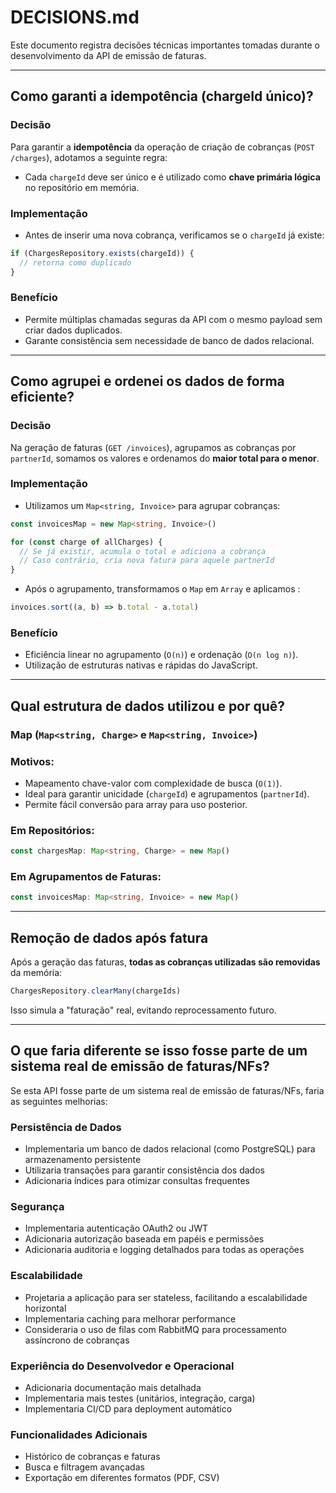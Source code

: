# DECISIONS.md

Este documento registra decisões técnicas importantes tomadas durante o desenvolvimento da API de emissão de faturas.

---

## Como garanti a idempotência (chargeId único)?

### Decisão

Para garantir a **idempotência** da operação de criação de cobranças (`POST /charges`), adotamos a seguinte regra:

- Cada `chargeId` deve ser único e é utilizado como **chave primária lógica** no repositório em memória.

### Implementação

- Antes de inserir uma nova cobrança, verificamos se o `chargeId` já existe:

```ts
if (ChargesRepository.exists(chargeId)) {
  // retorna como duplicado
}
```

### Benefício

- Permite múltiplas chamadas seguras da API com o mesmo payload sem criar dados duplicados.
- Garante consistência sem necessidade de banco de dados relacional.

---

## Como agrupei e ordenei os dados de forma eficiente?

### Decisão

Na geração de faturas (`GET /invoices`), agrupamos as cobranças por `partnerId`, somamos os valores e ordenamos do **maior total para o menor**.

### Implementação

- Utilizamos um `Map<string, Invoice>` para agrupar cobranças:

```ts
const invoicesMap = new Map<string, Invoice>()

for (const charge of allCharges) {
  // Se já existir, acumula o total e adiciona a cobrança
  // Caso contrário, cria nova fatura para aquele partnerId
}
```

- Após o agrupamento, transformamos o `Map` em `Array` e aplicamos :

```ts
invoices.sort((a, b) => b.total - a.total)
```

### Benefício

- Eficiência linear no agrupamento (`O(n)`) e ordenação (`O(n log n)`).
- Utilização de estruturas nativas e rápidas do JavaScript.

---

## Qual estrutura de dados utilizou e por quê?

### Map (`Map<string, Charge>` e `Map<string, Invoice>`)

### Motivos:

- Mapeamento chave-valor com complexidade de busca (`O(1)`).
- Ideal para garantir unicidade (`chargeId`) e agrupamentos (`partnerId`).
- Permite fácil conversão para array para uso posterior.

### Em Repositórios:

```ts
const chargesMap: Map<string, Charge> = new Map()
```

### Em Agrupamentos de Faturas:

```ts
const invoicesMap: Map<string, Invoice> = new Map()
```

---

## Remoção de dados após fatura

Após a geração das faturas, **todas as cobranças utilizadas são removidas** da memória:

```ts
ChargesRepository.clearMany(chargeIds)
```

Isso simula a "faturação" real, evitando reprocessamento futuro.

---

## O que faria diferente se isso fosse parte de um sistema real de emissão de faturas/NFs?

Se esta API fosse parte de um sistema real de emissão de faturas/NFs, faria as seguintes melhorias:

### Persistência de Dados

- Implementaria um banco de dados relacional (como PostgreSQL) para armazenamento persistente
- Utilizaria transações para garantir consistência dos dados
- Adicionaria índices para otimizar consultas frequentes

### Segurança

- Implementaria autenticação OAuth2 ou JWT
- Adicionaria autorização baseada em papéis e permissões
- Adicionaria auditoria e logging detalhados para todas as operações

### Escalabilidade

- Projetaria a aplicação para ser stateless, facilitando a escalabilidade horizontal
- Implementaria caching para melhorar performance
- Consideraria o uso de filas com RabbitMQ para processamento assíncrono de cobranças

### Experiência do Desenvolvedor e Operacional

- Adicionaria documentação mais detalhada
- Implementaria mais testes (unitários, integração, carga)
- Implementaria CI/CD para deployment automático

### Funcionalidades Adicionais

- Histórico de cobranças e faturas
- Busca e filtragem avançadas
- Exportação em diferentes formatos (PDF, CSV)